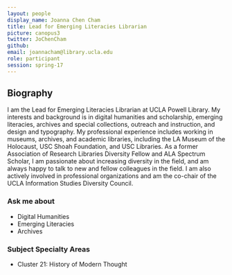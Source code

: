 ```yaml
---
layout: people
display_name: Joanna Chen Cham
title: Lead for Emerging Literacies Librarian
picture: canopus3
twitter: JoChenCham
github:
email: joannacham@library.ucla.edu
role: participant
session: spring-17
---
```

## Biography
I am the Lead for Emerging Literacies Librarian at UCLA Powell Library. My interests and background is in digital humanities and scholarship, emerging literacies, archives and special collections, outreach and instruction, and design and typography. My professional experience includes working in museums, archives, and academic libraries, including the LA Museum of the Holocaust, USC Shoah Foundation, and USC Libraries. As a former Association of Research Libraries Diversity Fellow and ALA Spectrum Scholar, I am passionate about increasing diversity in the field, and am always happy to talk to new and fellow colleagues in the field. I am also actively involved in professional organizations and am the co-chair of the UCLA Information Studies Diversity Council.

### Ask me about
- Digital Humanities
- Emerging Literacies
- Archives

### Subject Specialty Areas
- Cluster 21: History of Modern Thought

